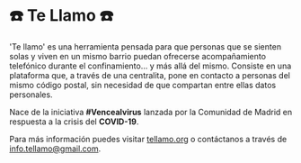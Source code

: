 # ☎️ Te Llamo ☎️

'Te llamo' es una herramienta pensada para que personas que se sienten solas y viven en un mismo barrio puedan ofrecerse acompañamiento telefónico durante el confinamiento… y más allá del mismo. Consiste en una plataforma que, a través de una centralita, pone en contacto a personas del mismo código postal, sin necesidad de que compartan entre ellas datos personales.

Nace de la iniciativa **#Vencealvirus** lanzada por la Comunidad de Madrid en respuesta a la crisis del **COVID-19**.

Para más información puedes visitar [tellamo.org](https://tellamo.org/) o contáctanos a través de info.tellamo@gmail.com.